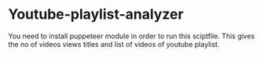 # Youtube-playlist-analyzer
You need to install puppeteer module in order to run this sciptfile.
This gives the no of videos views titles and list of videos of youtube playlist.
